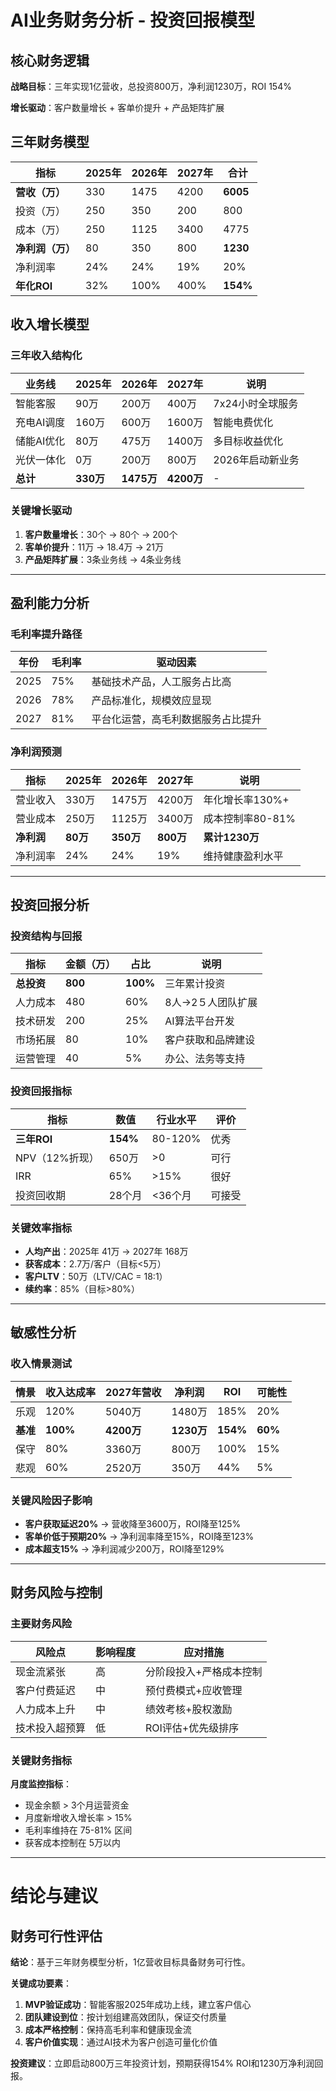 # AI业务财务分析 - 投资回报模型

## 核心财务逻辑

**战略目标**：三年实现1亿营收，总投资800万，净利润1230万，ROI 154%

**增长驱动**：客户数量增长 + 客单价提升 + 产品矩阵扩展

## 三年财务模型

| 指标 | 2025年 | 2026年 | 2027年 | 合计 |
|------|--------|--------|--------|---------|
| **营收（万）** | 330 | 1475 | 4200 | **6005** |
| 投资（万） | 250 | 350 | 200 | 800 |
| 成本（万） | 250 | 1125 | 3400 | 4775 |
| **净利润（万）** | 80 | 350 | 800 | **1230** |
| 净利润率 | 24% | 24% | 19% | 20% |
| **年化ROI** | 32% | 100% | 400% | **154%** |

## 收入增长模型

### 三年收入结构化

| 业务线 | 2025年 | 2026年 | 2027年 | 说明 |
|---------|--------|--------|--------|---------|
| 智能客服 | 90万 | 200万 | 400万 | 7x24小时全球服务 |
| 充电AI调度 | 160万 | 600万 | 1600万 | 智能电费优化 |
| 储能AI优化 | 80万 | 475万 | 1400万 | 多目标收益优化 |
| 光伏一体化 | 0万 | 200万 | 800万 | 2026年启动新业务 |
| **总计** | **330万** | **1475万** | **4200万** | - |

### 关键增长驱动

1. **客户数量增长**：30个 → 80个 → 200个
2. **客单价提升**：11万 → 18.4万 → 21万
3. **产品矩阵扩展**：3条业务线 → 4条业务线

---

## 盈利能力分析

### 毛利率提升路径

| 年份 | 毛利率 | 驱动因素 |
|------|--------|----------|
| 2025 | 75% | 基础技术产品，人工服务占比高 |
| 2026 | 78% | 产品标准化，规模效应显现 |
| 2027 | 81% | 平台化运营，高毛利数据服务占比提升 |

### 净利润预测

| 指标 | 2025年 | 2026年 | 2027年 | 说明 |
|------|--------|--------|--------|---------|
| 营业收入 | 330万 | 1475万 | 4200万 | 年化增长率130%+ |
| 营业成本 | 250万 | 1125万 | 3400万 | 成本控制率80-81% |
| **净利润** | **80万** | **350万** | **800万** | **累计1230万** |
| 净利润率 | 24% | 24% | 19% | 维持健康盈利水平 |

---

## 投资回报分析

### 投资结构与回报

| 指标 | 金额（万） | 占比 | 说明 |
|------|-----------|------|---------|
| **总投资** | **800** | **100%** | 三年累计投资 |
| 人力成本 | 480 | 60% | 8人→2５人团队扩展 |
| 技术研发 | 200 | 25% | AI算法平台开发 |
| 市场拓展 | 80 | 10% | 客户获取和品牌建设 |
| 运营管理 | 40 | 5% | 办公、法务等支持 |

### 投资回报指标

| 指标 | 数值 | 行业水平 | 评价 |
|------|------|---------|--------|
| **三年ROI** | **154%** | 80-120% | 优秀 |
| NPV（12%折现） | 650万 | >0 | 可行 |
| IRR | 65% | >15% | 很好 |
| 投资回收期 | 28个月 | <36个月 | 可接受 |

### 关键效率指标

- **人均产出**：2025年 41万 → 2027年 168万
- **获客成本**：2.7万/客户（目标<5万）
- **客户LTV**：50万（LTV/CAC = 18:1）
- **续约率**：85%（目标>80%）

---

## 敏感性分析

### 收入情景测试

| 情景 | 收入达成率 | 2027年营收 | 净利润 | ROI | 可能性 |
|------|------------|----------|--------|-----|--------|
| 乐观 | 120% | 5040万 | 1480万 | 185% | 20% |
| **基准** | **100%** | **4200万** | **1230万** | **154%** | **60%** |
| 保守 | 80% | 3360万 | 800万 | 100% | 15% |
| 悲观 | 60% | 2520万 | 350万 | 44% | 5% |

### 关键风险因子影响

- **客户获取延迟20%** → 营收降至3600万，ROI降至125%
- **客单价低于预期20%** → 净利润率降至15%，ROI降至123%
- **成本超支15%** → 净利润减少200万，ROI降至129%

---

## 财务风险与控制

### 主要财务风险

| 风险点 | 影响程度 | 应对措施 |
|-------|---------|----------|
| 现金流紧张 | 高 | 分阶段投入+严格成本控制 |
| 客户付费延迟 | 中 | 预付费模式+应收管理 |
| 人力成本上升 | 中 | 绩效考核+股权激励 |
| 技术投入超预算 | 低 | ROI评估+优先级排序 |

### 关键财务指标

**月度监控指标**：
- 现金余额 > 3个月运营资金
- 月度新增收入增长率 > 15%
- 毛利率维持在 75-81% 区间
- 获客成本控制在 5万以内

---

# 结论与建议

## 财务可行性评估

**结论**：基于三年财务模型分析，1亿营收目标具备财务可行性。

**关键成功要素**：
1. **MVP验证成功**：智能客服2025年成功上线，建立客户信心
2. **团队建设到位**：按计划组建高效团队，保证交付质量
3. **成本严格控制**：保持高毛利率和健康现金流
4. **客户价值实现**：通过AI技术为客户创造可量化价值

**投资建议**：立即启动800万三年投资计划，预期获得154% ROI和1230万净利润回报。
